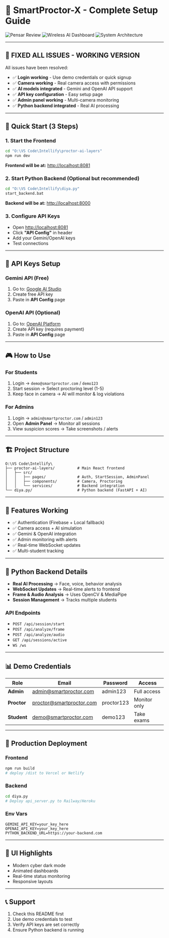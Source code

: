 # 🧠 SmartProctor-X - Complete Setup Guide

![Pensar Review](./images/PENSAR.png)
![Wireless AI Dashboard](./images/DASHBOARD.png)
![System Architecture](./images/ARCHITECTURE.png)

---

## 🚀 **FIXED ALL ISSUES - WORKING VERSION**

All issues have been resolved:

* ✅ **Login working** - Use demo credentials or quick signup
* ✅ **Camera working** - Real camera access with permissions
* ✅ **AI models integrated** - Gemini and OpenAI API support
* ✅ **API key configuration** - Easy setup page
* ✅ **Admin panel working** - Multi-camera monitoring
* ✅ **Python backend integrated** - Real AI processing

---

## 🎯 **Quick Start (3 Steps)**

### 1. **Start the Frontend**

```bash
cd "O:\VS Code\Intellify\proctor-ai-layers"
npm run dev
```

**Frontend will be at:** [http://localhost:8081](http://localhost:8081)

### 2. **Start Python Backend** (Optional but recommended)

```bash
cd "O:\VS Code\Intellify\diya.py"
start_backend.bat
```

**Backend will be at:** [http://localhost:8000](http://localhost:8000)

### 3. **Configure API Keys**

* Open [http://localhost:8081](http://localhost:8081)
* Click **"API Config"** in header
* Add your Gemini/OpenAI keys
* Test connections

---

## 🔑 **API Keys Setup**

### **Gemini API (Free)**

1. Go to: [Google AI Studio](https://aistudio.google.com/app/apikey)
2. Create free API key
3. Paste in **API Config** page

### **OpenAI API** (Optional)

1. Go to: [OpenAI Platform](https://platform.openai.com/api-keys)
2. Create API key (requires payment)
3. Paste in **API Config** page

---

## 🎮 **How to Use**

### **For Students**

1. Login → `demo@smartproctor.com` / `demo123`
2. Start session → Select proctoring level (1-5)
3. Keep face in camera → AI will monitor & log violations

### **For Admins**

1. Login → `admin@smartproctor.com` / `admin123`
2. Open **Admin Panel** → Monitor all sessions
3. View suspicion scores → Take screenshots / alerts

---

## 🏗️ **Project Structure**

```
O:\VS Code\Intellify\
├── proctor-ai-layers/          # Main React frontend
│   ├── src/
│   │   ├── pages/              # Auth, StartSession, AdminPanel
│   │   ├── components/         # Camera, Proctoring
│   │   └── services/           # Backend integration
└── diya.py/                    # Python backend (FastAPI + AI)
```

---

## 🔧 **Features Working**

* ✅ Authentication (Firebase + Local fallback)
* ✅ Camera access + AI simulation
* ✅ Gemini & OpenAI integration
* ✅ Admin monitoring with alerts
* ✅ Real-time WebSocket updates
* ✅ Multi-student tracking

---

## 🐍 **Python Backend Details**

* **Real AI Processing** → Face, voice, behavior analysis
* **WebSocket Updates** → Real-time alerts to frontend
* **Frame & Audio Analysis** → Uses OpenCV & MediaPipe
* **Session Management** → Tracks multiple students

### API Endpoints

* `POST /api/session/start`
* `POST /api/analyze/frame`
* `POST /api/analyze/audio`
* `GET /api/sessions/active`
* `WS /ws`

---

## 📊 **Demo Credentials**

| Role        | Email                                                       | Password   | Access       |
| ----------- | ----------------------------------------------------------- | ---------- | ------------ |
| **Admin**   | [admin@smartproctor.com](mailto:admin@smartproctor.com)     | admin123   | Full access  |
| **Proctor** | [proctor@smartproctor.com](mailto:proctor@smartproctor.com) | proctor123 | Monitor only |
| **Student** | [demo@smartproctor.com](mailto:demo@smartproctor.com)       | demo123    | Take exams   |

---

## 🚀 **Production Deployment**

### Frontend

```bash
npm run build
# deploy /dist to Vercel or Netlify
```

### Backend

```bash
cd diya.py
# Deploy api_server.py to Railway/Heroku
```

### Env Vars

```env
GEMINI_API_KEY=your_key_here
OPENAI_API_KEY=your_key_here
PYTHON_BACKEND_URL=https://your-backend.com
```

---

## 🎨 **UI Highlights**

* Modern cyber dark mode
* Animated dashboards
* Real-time status monitoring
* Responsive layouts

---

## 📞 **Support**

1. Check this README first
2. Use demo credentials to test
3. Verify API keys are set correctly
4. Ensure Python backend is running




